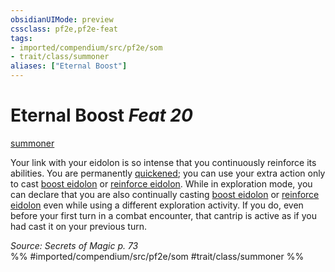 ```yaml
---
obsidianUIMode: preview
cssclass: pf2e,pf2e-feat
tags:
- imported/compendium/src/pf2e/som
- trait/class/summoner
aliases: ["Eternal Boost"]
---
```

# Eternal Boost  *Feat 20*  
[summoner](rules/traits/summoner-som.md)  


Your link with your eidolon is so intense that you continuously reinforce its abilities. You are permanently [quickened](conditions.md#Quickened); you can use your extra action only to cast [boost eidolon](../spells/boost-eidolon-som.md) or [reinforce eidolon](../spells/reinforce-eidolon-som.md). While in exploration mode, you can declare that you are also continually casting [boost eidolon](../spells/boost-eidolon-som.md) or [reinforce eidolon](../spells/reinforce-eidolon-som.md) even while using a different exploration activity. If you do, even before your first turn in a combat encounter, that cantrip is active as if you had cast it on your previous turn.

*Source: Secrets of Magic p. 73*  
%% #imported/compendium/src/pf2e/som #trait/class/summoner %%